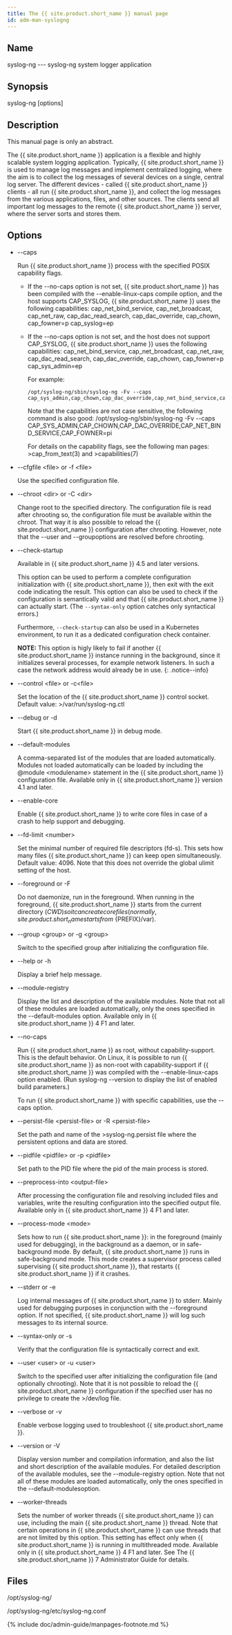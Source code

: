 ```yaml
---
title: The {{ site.product.short_name }} manual page
id: adm-man-syslogng
---
```


## Name

syslog-ng --- syslog-ng system logger application

## Synopsis

syslog-ng \[options\]

## Description

This manual page is only an abstract.

The {{ site.product.short_name }} application is a flexible and highly scalable system
logging application. Typically, {{ site.product.short_name }} is used to manage log
messages and implement centralized logging, where the aim is to collect
the log messages of several devices on a single, central log server. The
different devices - called {{ site.product.short_name }} clients - all run {{ site.product.short_name }},
and collect the log messages from the various applications, files, and
other sources. The clients send all important log messages to the remote
{{ site.product.short_name }} server, where the server sorts and stores them.

## Options

- \--caps

    Run {{ site.product.short_name }} process with the specified POSIX capability flags.

  - If the \--no-caps option is not set, {{ site.product.short_name }} has been
        compiled with the \--enable-linux-caps compile option, and the
        host supports CAP\_SYSLOG, {{ site.product.short_name }} uses the following
        capabilities: cap\_net\_bind\_service, cap\_net\_broadcast,
        cap\_net\_raw, cap\_dac\_read\_search, cap\_dac\_override,
        cap\_chown, cap\_fowner=p cap\_syslog=ep

  - If the \--no-caps option is not set, and the host does not
        support CAP\_SYSLOG, {{ site.product.short_name }} uses the following
        capabilities: cap\_net\_bind\_service, cap\_net\_broadcast,
        cap\_net\_raw, cap\_dac\_read\_search, cap\_dac\_override,
        cap\_chown, cap\_fowner=p cap\_sys\_admin=ep

    For example:

        /opt/syslog-ng/sbin/syslog-ng -Fv --caps cap_sys_admin,cap_chown,cap_dac_override,cap_net_bind_service,cap_fowner=pi

    Note that the capabilities are not case sensitive, the following
    command is also good: /opt/syslog-ng/sbin/syslog-ng -Fv \--caps
    CAP\_SYS\_ADMIN,CAP\_CHOWN,CAP\_DAC\_OVERRIDE,CAP\_NET\_BIND\_SERVICE,CAP\_FOWNER=pi

    For details on the capability flags, see the following man
    pages: \>cap\_from\_text(3) and \>capabilities(7)

- \--cfgfile \<file\> or -f \<file\>

    Use the specified configuration file.

- \--chroot \<dir\> or -C \<dir\>

    Change root to the specified directory. The configuration file is
    read after chrooting so, the configuration file must be available
    within the chroot. That way it is also possible to reload the
    {{ site.product.short_name }} configuration after chrooting. However, note that the
    \--user and \--groupoptions are resolved before chrooting.

- \--check-startup

    Available in {{ site.product.short_name }} 4.5 and later versions.

    This option can be used to perform a complete configuration initialization with {{ site.product.short_name }}, then exit with the exit code indicating the result. This option can also be used to check if the configuration is semantically valid and that {{ site.product.short_name }} can actually start. (The `--syntax-only` option catches only syntactical errors.)

    Furthermore, `--check-startup` can also be used in a Kubernetes environment, to run it as a dedicated configuration check container.

    **NOTE:** This option is higly likely to fail if another {{ site.product.short_name }} instance running in the background, since it initializes several processes, for example network listeners. In such a case the network address would already be in use.
    {: .notice--info}
    
- \--control \<file\> or -c\<file\>

    Set the location of the {{ site.product.short_name }} control socket. Default
    value: \>/var/run/syslog-ng.ctl

- \--debug or -d

    Start {{ site.product.short_name }} in debug mode.

- \--default-modules

    A comma-separated list of the modules that are loaded automatically.
    Modules not loaded automatically can be loaded by including the
    @module \<modulename\> statement in the {{ site.product.short_name }} configuration
    file. Available only in {{ site.product.short_name }} version 4.1 and later.

- \--enable-core

    Enable {{ site.product.short_name }} to write core files in case of a crash to help
    support and debugging.

- \--fd-limit \<number\>

    Set the minimal number of required file descriptors (fd-s). This
    sets how many files {{ site.product.short_name }} can keep open simultaneously. Default
    value: 4096. Note that this does not override the global ulimit
    setting of the host.

- \--foreground or -F

    Do not daemonize, run in the foreground. When running in the
    foreground, {{ site.product.short_name }} starts from the current directory (${CWD})
    so it can create core files (normally, {{ site.product.short_name }} starts
    from \>${PREFIX}/var).

- \--group \<group\> or -g \<group\>

    Switch to the specified group after initializing the configuration
    file.

- \--help or -h

    Display a brief help message.

- \--module-registry

    Display the list and description of the available modules. Note that
    not all of these modules are loaded automatically, only the ones
    specified in the \--default-modules option. Available only in
    {{ site.product.short_name }} 4 F1 and later.

- \--no-caps

    Run {{ site.product.short_name }} as root, without capability-support. This is the
    default behavior. On Linux, it is possible to run {{ site.product.short_name }} as
    non-root with capability-support if {{ site.product.short_name }} was compiled with
    the \--enable-linux-caps option enabled. (Run syslog-ng \--version
    to display the list of enabled build parameters.)

    To run {{ site.product.short_name }} with specific capabilities, use the \--caps
    option.

- \--persist-file \<persist-file\> or -R \<persist-file\>

    Set the path and name of the \>syslog-ng.persist file where the
    persistent options and data are stored.

- \--pidfile \<pidfile\> or -p \<pidfile\>

    Set path to the PID file where the pid of the main process is
    stored.

- \--preprocess-into \<output-file\>

    After processing the configuration file and resolving included files
    and variables, write the resulting configuration into the specified
    output file. Available only in {{ site.product.short_name }} 4 F1 and later.

- \--process-mode \<mode\>

    Sets how to run {{ site.product.short_name }}: in the foreground (mainly used for
    debugging), in the background as a daemon, or in safe-background
    mode. By default, {{ site.product.short_name }} runs in safe-background mode. This mode
    creates a supervisor process called supervising {{ site.product.short_name }}, that
    restarts {{ site.product.short_name }} if it crashes.

- \--stderr or -e

    Log internal messages of {{ site.product.short_name }} to stderr. Mainly used for
    debugging purposes in conjunction with the \--foreground option. If
    not specified, {{ site.product.short_name }} will log such messages to its internal
    source.

- \--syntax-only or -s

    Verify that the configuration file is syntactically correct and
    exit.

- \--user \<user\> or -u \<user\>

    Switch to the specified user after initializing the configuration
    file (and optionally chrooting). Note that it is not possible to
    reload the {{ site.product.short_name }} configuration if the specified user has no
    privilege to create the \>/dev/log file.

- \--verbose or -v

    Enable verbose logging used to troubleshoot {{ site.product.short_name }}.

- \--version or -V

    Display version number and compilation information, and also the
    list and short description of the available modules. For detailed
    description of the available modules, see the \--module-registry
    option. Note that not all of these modules are loaded automatically,
    only the ones specified in the \--default-modulesoption.

- \--worker-threads

    Sets the number of worker threads {{ site.product.short_name }} can use, including
    the main {{ site.product.short_name }} thread. Note that certain operations in
    {{ site.product.short_name }} can use threads that are not limited by this option.
    This setting has effect only when {{ site.product.short_name }} is running in
    multithreaded mode. Available only in {{ site.product.short_name }} 4 F1 and later.
    See The {{ site.product.short_name }} 7 Administrator Guide for details.

## Files

/opt/syslog-ng/

/opt/syslog-ng/etc/syslog-ng.conf

{% include doc/admin-guide/manpages-footnote.md %}
